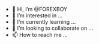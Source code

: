 - 👋 Hi, I’m @FOREXBOY
- 👀 I’m interested in ...
- 🌱 I’m currently learning ...
- 💞️ I’m looking to collaborate on ...
- 📫 How to reach me ...

<!---
FOREXBOY/FOREXBOY is a ✨ special ✨ repository because its `README.md` (this file) appears on your GitHub profile.
You can click the Preview link to take a look at your changes.
--->
